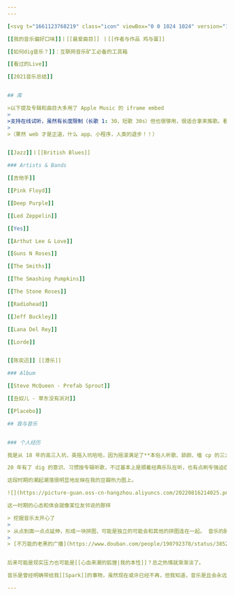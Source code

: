 ```yaml
---
---

[<svg t="1661123768219" class="icon" viewBox="0 0 1024 1024" version="1.1" xmlns="http://www.w3.org/2000/svg" p-id="1935" width="20" height="20"><path d="M687.8 607.5H339.7c37.4 62.9 71.5 130.3 102.1 202.1h142.1c43.6-68.2 78.2-135.6 103.9-202.1z m41.7-76.7V381.5H302v149.4h427.5z m173.1 356H121.4v-77.1h233.7c-28.6-62.9-58.9-117.3-90.7-163.1l60.1-39H219.2V303h593.6v304.5H702.3l60.1 39.9c-28.4 62.9-57.9 117-88.6 162.2h228.8v77.2z m-17.1-673.3H143.7v-76.2h741.8v76.2z" fill="#58CB6A" p-id="1936"></path></svg>豆瓣](https://music.douban.com/people/Gnblink/)丨[<svg t="1661123902293" class="icon" viewBox="0 0 1024 1024" version="1.1" xmlns="http://www.w3.org/2000/svg" p-id="1762" width="20" height="20"><path d="M960 1024H64a64 64 0 0 1-64-64V64A64 64 0 0 1 64 0h896a64 64 0 0 1 64 64v896a64 64 0 0 1-64 64z" fill="#D20300" p-id="1763"></path><path d="M471.723 660.181l-25.024-68.032s-40.662 45.355-101.654 45.355c-53.973 0-92.266-46.933-92.266-121.984 0-96.192 48.469-130.581 96.192-130.581 68.8 0 90.688 44.565 109.461 101.653l25.024 78.187c25.024 75.861 71.936 136.853 207.232 136.853 96.96 0 162.645-29.717 162.645-107.904 0-63.36-35.968-96.213-103.232-111.83l-50.048-10.943c-34.389-7.83-44.565-21.91-44.565-45.355 0-26.603 21.12-42.24 55.53-42.24 37.547 0 57.857 14.08 60.993 47.701l78.186-9.386c-6.25-70.379-54.72-99.307-134.485-99.307-70.4 0-139.2 26.603-139.2 111.83 0 53.162 25.813 86.805 90.71 102.442l53.183 12.501c39.894 9.387 53.163 25.814 53.163 48.491 0 28.928-28.16 40.661-81.323 40.661-78.976 0-111.829-41.45-130.581-98.538l-25.813-78.187c-32.854-101.653-85.227-139.2-189.227-139.2-114.965 0-175.957 72.747-175.957 196.267 0 118.869 61.013 182.997 170.474 182.997 88.363 0 130.582-41.45 130.582-41.45z" fill="#FFFFFF" p-id="1764"></path></svg> lastfm](<[Gnpink’s Music Profile | Last.fm](https://www.last.fm/user/Gnpink)>) 丨 [<img src='https://picture-guan.oss-cn-hangzhou.aliyuncs.com/rateyourmusic.png' class="bookCover" width="20px"/>RYM](https://rateyourmusic.com/~Gnblink)

[[我的音乐偏好口味]]丨[[最爱曲目]] 丨[[作者与作品 鸡与蛋]]

[[如何dig音乐？]]：互联网音乐矿工必备的工具箱

[[看过的Live]]

[[2021音乐总结]]


## 库

>以下提及专辑和曲目大多用了 Apple Music 的 iframe embed
>
>支持在线试听，虽然有长度限制（长歌 1: 30，短歌 30s）但也很够用，很适合拿来推歌。看到安利文字，点开就能听，试吃一下，感兴趣自己再去搜着听嘛。
>
>（果然 web 才是正道，什么 app、小程序，人类的退步！！）


[[Jazz]]丨[[British Blues]]

### Artists & Bands

[[吉他手]]

[[Pink Floyd]]

[[Deep Purple]]

[[Led Zeppelin]]

[[Yes]]

[[Arthut Lee & Love]]

[[Guns N Roses]]

[[The Smiths]]

[[The Smashing Pumpkins]]

[[The Stone Roses]]

[[Radiohead]]

[[Jeff Buckley]]

[[Lana Del Rey]]

[[Lorde]]


[[陈奕迅]] [[港乐]]

### Album

[[Steve McQueen - Prefab Sprout]]

[[丑奴儿 - 草东没有派对]]

[[Placebo]]

## 我与音乐


### 个人经历

我是从 18 年的高三入坑，英摇入坑哈哈，因为摇滚满足了**本俗人听歌、舔颜、嗑 cp 的三大需求** XD

20 年有了 dig 的意识、习惯按专辑听歌，不过基本上是顺着经典乐队在听，也有点刷专强迫症，这一时期的主要兴趣就是在 60s70s 打转，迷幻、前摇、布鲁斯摇滚、硬摇 etc 

这段时期的潮起潮落很明显地反映在我的豆瓣热力图上。

![](https://picture-guan.oss-cn-hangzhou.aliyuncs.com/20220816214025.png)

这一时期的心态和体会就像某位友邻说的那样

> 挖掘音乐太开心了 
> 
> 从点到面一点点延伸，形成一块拼图，可能是独立的可能会和其他的拼图连在一起。 音乐的脉络就越来越清晰，经常会恍然大悟原来他和他合作过他和他有交集。 音乐不仅是联结听众，联结所有人。
> 
> [不万能的老黑的广播](https://www.douban.com/people/190792378/status/3852594346/?_i=5609262263564d8&dt_dapp=1)


后来可能是现实压力也可能是[[心血来潮的狐狸|我的本性]]？总之热情就渐渐淡了。

音乐是曾经明确带给我[[Spark]]的事物，虽然现在或许已经不再，但我知道，音乐是且会永远是我生活的一部分。

---
```







